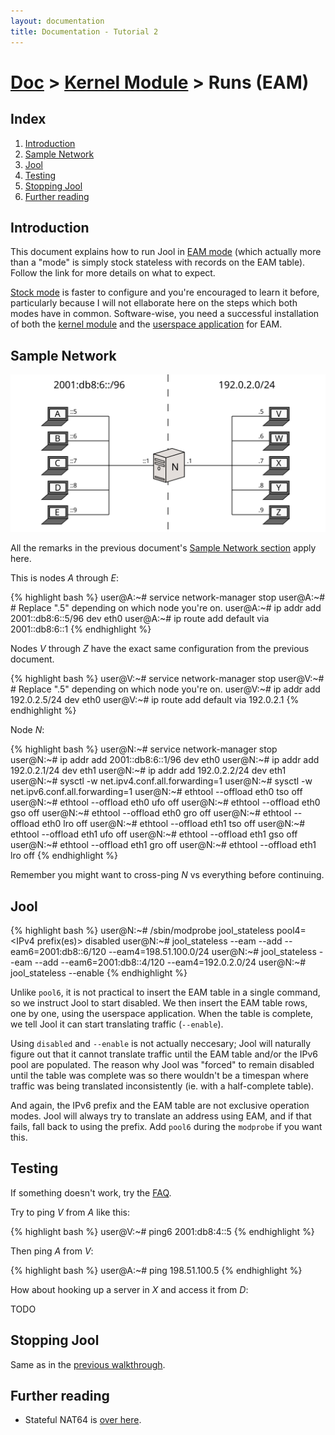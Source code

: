 ```yaml
---
layout: documentation
title: Documentation - Tutorial 2
---
```


# [Doc](doc-index.html) > [Kernel Module](doc-index.html#kernel-module) > Runs (EAM)

## Index

1. [Introduction](#introduction)
2. [Sample Network](#sample-network)
3. [Jool](#jool)
4. [Testing](#testing)
5. [Stopping Jool](#stopping-jool)
6. [Further reading](#further-reading)

## Introduction

This document explains how to run Jool in [EAM mode](intro-nat64.html#stateless-nat64-with-eam) (which actually more than a "mode" is simply stock stateless with records on the EAM table). Follow the link for more details on what to expect.

[Stock mode](mod-run-vanilla.html) is faster to configure and you're encouraged to learn it before, particularly because I will not ellaborate here on the steps which both modes have in common. Software-wise, you need a successful installation of both the [kernel module](mod-install.html) and the [userspace application](usr-install.html) for EAM.

## Sample Network

![Figure 1 - Sample Network](images/intro/network-1eam.svg)

All the remarks in the previous document's [Sample Network section](mod-run-vanilla.html#sample-network) apply here.

This is nodes _A_ through _E_:

{% highlight bash %}
user@A:~# service network-manager stop
user@A:~# # Replace ".5" depending on which node you're on.
user@A:~# ip addr add 2001::db8:6::5/96 dev eth0
user@A:~# ip route add default via 2001::db8:6::1
{% endhighlight %}

Nodes _V_ through _Z_ have the exact same configuration from the previous document.

{% highlight bash %}
user@V:~# service network-manager stop
user@V:~# # Replace ".5" depending on which node you're on.
user@V:~# ip addr add 192.0.2.5/24 dev eth0
user@V:~# ip route add default via 192.0.2.1
{% endhighlight %}

Node _N_:

{% highlight bash %}
user@N:~# service network-manager stop
user@N:~# ip addr add 2001::db8:6::1/96 dev eth0
user@N:~# ip addr add 192.0.2.1/24 dev eth1
user@N:~# ip addr add 192.0.2.2/24 dev eth1
user@N:~# sysctl -w net.ipv4.conf.all.forwarding=1
user@N:~# sysctl -w net.ipv6.conf.all.forwarding=1
user@N:~# ethtool --offload eth0 tso off
user@N:~# ethtool --offload eth0 ufo off
user@N:~# ethtool --offload eth0 gso off
user@N:~# ethtool --offload eth0 gro off
user@N:~# ethtool --offload eth0 lro off
user@N:~# ethtool --offload eth1 tso off
user@N:~# ethtool --offload eth1 ufo off
user@N:~# ethtool --offload eth1 gso off
user@N:~# ethtool --offload eth1 gro off
user@N:~# ethtool --offload eth1 lro off
{% endhighlight %}

Remember you might want to cross-ping _N_ vs everything before continuing.

## Jool

{% highlight bash %}
user@N:~# /sbin/modprobe jool_stateless pool4=<IPv4 prefix(es)> disabled
user@N:~# jool_stateless --eam --add --eam6=2001:db8::6/120 --eam4=198.51.100.0/24
user@N:~# jool_stateless --eam --add --eam6=2001:db8::4/120 --eam4=192.0.2.0/24
user@N:~# jool_stateless --enable
{% endhighlight %}

Unlike `pool6`, it is not practical to insert the EAM table in a single command, so we instruct Jool to start disabled. We then insert the EAM table rows, one by one, using the userspace application. When the table is complete, we tell Jool it can start translating traffic (`--enable`).

Using `disabled` and `--enable` is not actually neccesary; Jool will naturally figure out that it cannot translate traffic until the EAM table and/or the IPv6 pool are populated. The reason why Jool was "forced" to remain disabled until the table was complete was so there wouldn't be a timespan where traffic was being translated inconsistently (ie. with a half-complete table).

And again, the IPv6 prefix and the EAM table are not exclusive operation modes. Jool will always try to translate an address using EAM, and if that fails, fall back to using the prefix. Add `pool6` during the `modprobe` if you want this.

## Testing

If something doesn't work, try the [FAQ](misc-faq.html).

Try to ping _V_ from _A_ like this:

{% highlight bash %}
user@V:~# ping6 2001:db8:4::5
{% endhighlight %}

Then ping _A_ from _V_:

{% highlight bash %}
user@A:~# ping 198.51.100.5
{% endhighlight %}

How about hooking up a server in _X_ and access it from _D_:

TODO

## Stopping Jool

Same as in the [previous walkthrough](mod-run-vanilla.html#stopping-jool).

## Further reading

- Stateful NAT64 is [over here](mod-run-stateful.html).

